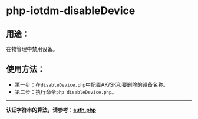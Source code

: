 # php-iotdm-disableDevice

## 用途：

在物管理中禁用设备。

## 使用方法：

* 第一步：在`disableDevice.php`中配置AK/SK和要删除的设备名称。
* 第二步：执行命令`php disableDevice.php`。

---

**认证字符串的算法，请参考：[auth.php](../../authorization/auth.php)**